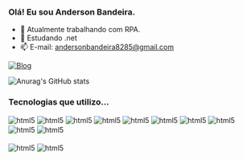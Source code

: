 ### Olá! Eu sou Anderson Bandeira.

- 🔭 Atualmente trabalhando com RPA.
- 🌱 Estudando .net
- 📫 E-mail: andersonbandeira8285@gmail.com

[![Blog](https://img.shields.io/badge/LinkedIn-0077B5?style=for-the-badge&logo=linkedin&logoColor=white)](https://www.linkedin.com/in/anderson-bandeira-250b311a3/)  


![Anurag's GitHub stats](https://github-readme-stats.vercel.app/api?username=Ander82&show_icons=true&theme=highcontrast)


### Tecnologias que utilizo...


<div>
    <img align = "center" alt ="html5" src = "https://img.shields.io/badge/JavaScript-323330?style=for-the-badge&logo=javascript&logoColor=F7DF1E">    
    </>
    <img align = "center" alt ="html5" src = "https://img.shields.io/badge/Java-ED8B00?style=for-the-badge&logo=java&logoColor=white">    
    </>
    <img align = "center" alt ="html5" src = "https://img.shields.io/badge/Powershell-2CA5E0?style=for-the-badge&logo=powershell&logoColor=white">    
    </>
    <img align = "center" alt ="html5" src = "https://img.shields.io/badge/HTML5-E34F26?style=for-the-badge&logo=html5&logoColor=white">    
    </>
    <img align = "center" alt ="html5" src = "https://img.shields.io/badge/CSS3-1572B6?style=for-the-badge&logo=css3&logoColor=white">    
    </>
    <img align = "center" alt ="html5" src = "https://img.shields.io/badge/Python-3776AB?style=for-the-badge&logo=python&logoColor=white">    
    </>        
    <img align = "center" alt ="html5" src = "https://img.shields.io/badge/SQLite-07405E?style=for-the-badge&logo=sqlite&logoColor=white">    
    </>
    <img align = "center" alt ="html5" src = "https://img.shields.io/badge/SAP-0FAAFF?style=for-the-badge&logo=sap&logoColor=white">    
    </>
    <img align = "center" alt ="html5" src = "https://img.shields.io/badge/C%23-239120?style=for-the-badge&logo=c-sharp&logoColor=white">    
    </>
    <img align = "center" alt ="html5" src = "https://img.shields.io/badge/React_Native-20232A?style=for-the-badge&logo=react&logoColor=61DAFB">    
    </>  
    <br>
    <br>
    <img align = "center" alt ="html5" src = "https://img.shields.io/badge/jQuery-0769AD?style=for-the-badge&logo=jquery&logoColor=white">    
    </>
    <img align = "center" alt ="html5" src = "https://img.shields.io/badge/Flutter-02569B?style=for-the-badge&logo=flutter&logoColor=white">    
    </>
</div>
